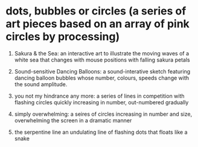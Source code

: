 # dots, bubbles or circles (a series of art pieces based on an array of pink circles by processing)

1. Sakura & the Sea:
an interactive art to illustrate the moving waves of a white sea that changes with mouse positions with falling sakura petals

2. Sound-sensitive Dancing Balloons:
a sound-interative sketch featuring dancing balloon bubbles whose number, colours, speeds change with the sound amplitude.

3. you not my hindrance any more:
a series of lines in competition with flashing circles quickly increasing in number, out-numbered gradually

4. simply overwhelming:
a seires of circles increasing in number and size, overwhelming the screen in a dramatic manner

5. the serpentine line 
an undulating line of flashing dots that floats like a snake
